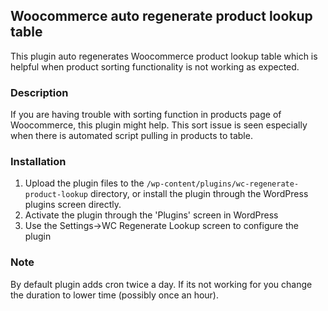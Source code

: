 ## Woocommerce auto regenerate product lookup table

This plugin auto regenerates Woocommerce product lookup table which is helpful when product sorting functionality is
not working as expected.

### Description

If you are having trouble with sorting function in products page of Woocommerce, this plugin might help. This sort issue
is seen especially when there is automated script pulling in products to table.

### Installation

1. Upload the plugin files to the `/wp-content/plugins/wc-regenerate-product-lookup` directory, or install the plugin through the WordPress plugins screen directly.
2. Activate the plugin through the 'Plugins' screen in WordPress
3. Use the Settings->WC Regenerate Lookup screen to configure the plugin

### Note

By default plugin adds cron twice a day. If its not working for you change the duration to lower time (possibly once an hour).